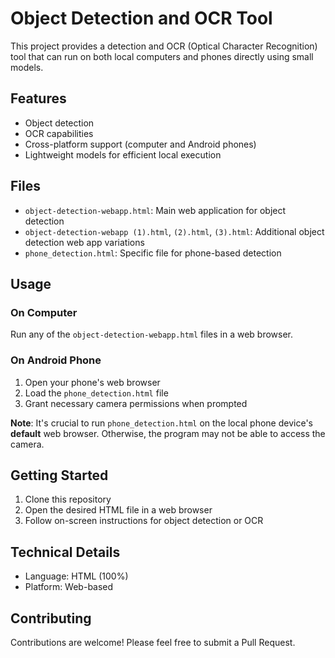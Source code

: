 # Object Detection and OCR Tool

This project provides a detection and OCR (Optical Character Recognition) tool that can run on both local computers and phones directly using small models.

## Features

- Object detection
- OCR capabilities
- Cross-platform support (computer and Android phones)
- Lightweight models for efficient local execution

## Files

- `object-detection-webapp.html`: Main web application for object detection
- `object-detection-webapp (1).html`, `(2).html`, `(3).html`: Additional object detection web app variations
- `phone_detection.html`: Specific file for phone-based detection

## Usage

### On Computer

Run any of the `object-detection-webapp.html` files in a web browser.

### On Android Phone

1. Open your phone's web browser
2. Load the `phone_detection.html` file
3. Grant necessary camera permissions when prompted

**Note**: It's crucial to run `phone_detection.html` on the local phone device's **default** web browser. Otherwise, the program may not be able to access the camera.

## Getting Started

1. Clone this repository
2. Open the desired HTML file in a web browser
3. Follow on-screen instructions for object detection or OCR

## Technical Details

- Language: HTML (100%)
- Platform: Web-based

## Contributing

Contributions are welcome! Please feel free to submit a Pull Request.
